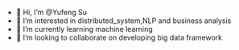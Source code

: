 - 👋 Hi, I’m @Yufeng Su
- 👀 I’m interested in distributed_system,NLP and business analysis
- 🌱 I’m currently learning machine learning
- 💞️ I’m looking to collaborate on developing big data framework

<!---
vecent-don/vecent-don is a ✨ special ✨ repository because its `README.md` (this file) appears on your GitHub profile.
You can click the Preview link to take a look at your changes.
--->
